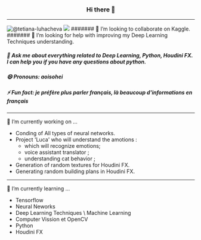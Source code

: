 ### <p align="center"> Hi there 👋 </p>   
***
![@tetiana-luhacheva](https://img.shields.io/badge/LinkedIN-%40tetiana--luhacheva-blue) ![](https://img.shields.io/badge/Telegram-%40terratsukiyomi-white)
####### 👯 I’m looking to collaborate on Kaggle.
####### 🤔 I’m looking for help with improving my Deep Learning Techniques understanding.
##### 💬 Ask me about everything related to Deep Learning, Python, Houdini FX. I can help you if you have any questions about python.
##### 😄 Pronouns: aoisohei
##### ⚡ Fun fact: je préfère plus parler français, là beaucoup d'informations en français   
***
🔭 I’m currently working on ...
  - Conding of All types of neural networks.
  - Project 'Luca' who will understand the amotions :
    - which will recognize emotions;
    - voice assistant translator ;
    - understanding cat behavior ;
  - Generation of random textures for Houdini FX.
  - Generating random building plans in Houdini FX.  
***
🌱 I’m currently learning ...
  - Tensorflow
  - Neural Neworks
  - Deep Learning Techniques \ Machine Learning
  - Computer Vission et OpenCV
  - Python
  - Houdini FX
